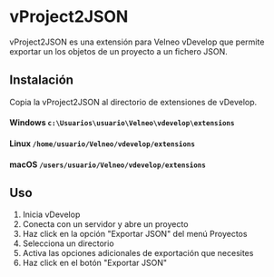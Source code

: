 # vProject2JSON

vProject2JSON es una extensión para Velneo vDevelop que permite exportar un los objetos de un proyecto a un fichero JSON.

## Instalación

Copia la vProject2JSON al directorio de extensiones de vDevelop.

#### Windows `c:\Usuarios\usuario\Velneo\vdevelop\extensions`

#### Linux `/home/usuario/Velneo/vdevelop/extensions`

#### macOS `/users/usuario/Velneo/vdevelop/extensions`

## Uso

1. Inicia vDevelop
2. Conecta con un servidor y abre un proyecto
3. Haz click en la opción "Exportar JSON" del menú Proyectos
4. Selecciona un directorio
5. Activa las opciones adicionales de exportación que necesites
6. Haz click en el botón "Exportar JSON"
